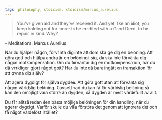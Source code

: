 ```yaml
---
tags: philosophy, stoicism, stoicism/marcus_aurelius
---
```


> You've given aid and they've received it. And yet, like an idiot, you keep holding out for more: to be credited with a Good Deed, to be repaid in kind. Why?

\- Meditations, Marcus Aurelius

När du hjälper någon, förvänta dig inte att dom ska ge dig en belöning. Att göra
gott och hjälpa andra är en belöning i sig, du ska inte förvänta dig någon
motkompensation. Om du förväntar dig en motkompensation, har du då verkligen
gjort något gott? Har du inte då bara ingått en transaktion för att gynna dig
själv?

Att agera dygdigt för själva dygden. Att göra gott utan att förvänta sig någon
världslig belöning. Oavsett vad du kan få för världslig belöning så kan den
omöjligt vara större än dygden, då dygden är mest värdefullt av allt.

Du får alltså redan den bästa möjliga belöningen för din handling, när du agerar
dygdigt. Varför skulle du vilja förstöra det genom att ignorera det och få något
värdelöst istället?
